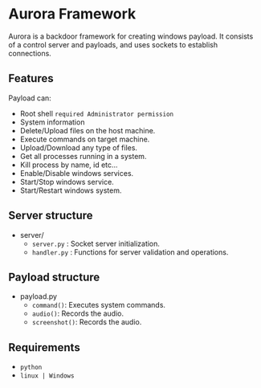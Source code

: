 # Aurora Framework

Aurora is a backdoor framework for creating windows payload. It consists of a control server and payloads, and uses sockets to establish connections.

## Features
Payload can:
- Root shell `required Administrator permission`
- System information
- Delete/Upload files on the host machine. 
- Execute commands on target machine.
- Upload/Download any type of files.
- Get all processes running in a system.
- Kill process by name, id etc...
- Enable/Disable windows services.
- Start/Stop windows service.
- Start/Restart windows system.

## Server structure

- server/
  - `server.py`  :  Socket server initialization.
  - `handler.py` :  Functions for server validation and operations.

## Payload structure

- payload.py
  - `command()`: Executes system commands.
  - `audio()`: Records the audio.
  - `screenshot()`: Records the audio.

## Requirements 

- `python`
- `linux | Windows`